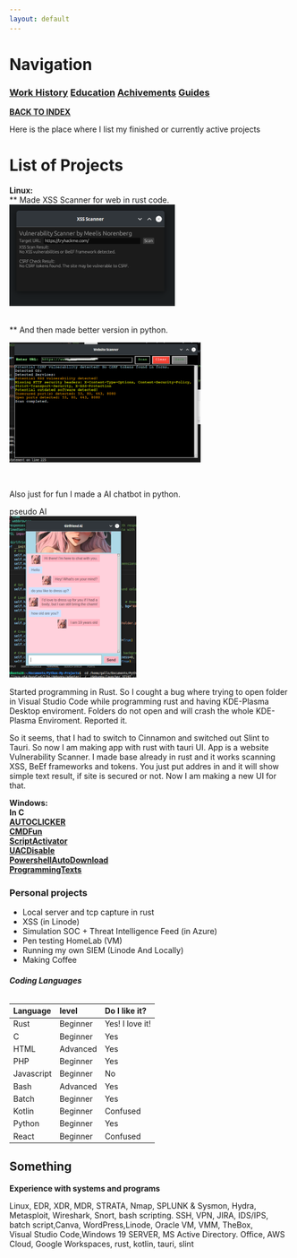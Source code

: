 ```yaml
---
layout: default
---
```



# Navigation<br>
### **[Work History](WorkHistory.md)   [Education](Education.md)   [Achivements](Achivements.md)   [Guides](Guides.md)**<br>

**[BACK TO INDEX](index.md)**



Here is the place where I list my finished or currently active projects

# List of Projects

**Linux:**<br>
** Made XSS Scanner for web in rust code.
![ScannerRust](ScannerRust.png)

<br>
** And then made better version in python.<br>

![ScannerPython](ScannerPython.png)

<br>

Also just for fun I made a AI chatbot in python.<br>

pseudo AI<br>
![Chatbot](ChatbotPython.png)
<br>


Started programming in Rust. So I cought a bug where trying to open folder in Visual Studio Code while programming rust and having KDE-Plasma Desktop enviroment. Folders do not open and will crash the whole KDE-Plasma Enviroment. Reported it.

So it seems, that I had to switch to Cinnamon and switched out Slint to Tauri. So now I am making app  with rust with tauri UI. App is a website Vulnerability Scanner. I made base already in rust and it works scanning XSS, BeEf frameworks and tokens. You just put addres in and it will show simple text result, if site is secured or not. Now I am making a new UI for that.


**Windows:**<br>
**In C**<br>
**[AUTOCLICKER](AUTOCLICKER_BY_GALLOGETAv1.exe)**<br>
**[CMDFun](CMDfun.bat)**<br>
**[ScriptActivator](SkriptActivator.bat)**<br>
**[UACDisable](UACDisable.bat)**<br>
**[PowershellAutoDownload](powerskriptv1.ps1)**<br>
**[ProgrammingTexts](program.txt.txt)**<br>


### Personal projects
* Local server and tcp capture in rust
* XSS (in Linode)
* Simulation SOC + Threat Intelligence Feed (in Azure)
* Pen testing HomeLab (VM)
* Running my own SIEM (Linode And Locally)
* Making Coffee


###### **Coding Languages**

| Language        | level          | Do I like it? |
|:-------------|:------------------|:------|
| Rust                      | Beginner | Yes! I love it!  |
| C           | Beginner   | Yes  |
| HTML                      | Advanced | Yes  |
| PHP           | Beginner   | Yes  |
| Javascript                      | Beginner | No  |
| Bash           | Advanced   | Yes  |
| Batch                      | Beginner | Yes  |
| Kotlin           | Beginner   | Confused |
| Python                      | Beginner | Yes  |
| React           | Beginner   | Confused |









## Something
**Experience with systems and programs**

Linux, EDR, XDR, MDR, STRATA, Nmap, SPLUNK & Sysmon, Hydra, Metasploit, Wireshark, Snort, bash scripting. SSH, VPN, JIRA, IDS/IPS, batch script,Canva, WordPress,Linode, Oracle VM, VMM, TheBox, <br>
Visual Studio Code,Windows 19 SERVER, MS Active Directory. Office, AWS Cloud, Google Workspaces, rust, kotlin, tauri, slint <br>

